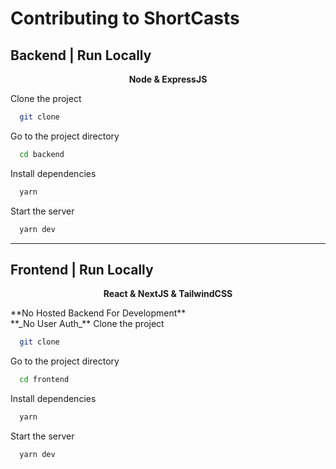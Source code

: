 # Contributing to ShortCasts

## Backend | Run Locally

<p align="center">
  <strong>Node & ExpressJS</strong>
</p>

Clone the project

```bash
  git clone
```

Go to the project directory

```bash
  cd backend
```

Install dependencies

```bash
  yarn
```

Start the server

```bash
  yarn dev
```

---

## Frontend | Run Locally

<p align="center">
  <strong>React & NextJS & TailwindCSS</strong>
</p>
**No Hosted Backend For Development** <br />
**_No User Auth_**
Clone the project

```bash
  git clone
```

Go to the project directory

```bash
  cd frontend
```

Install dependencies

```bash
  yarn
```

Start the server

```bash
  yarn dev
```
